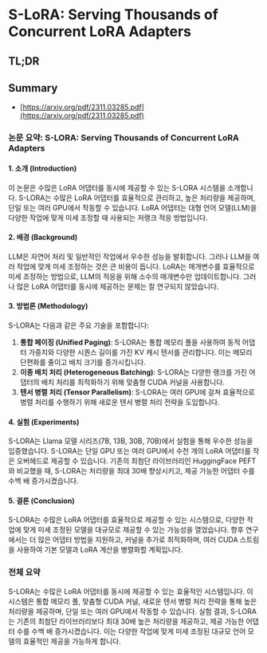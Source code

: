 # S-LoRA: Serving Thousands of Concurrent LoRA Adapters
## TL;DR
## Summary
- [https://arxiv.org/pdf/2311.03285.pdf](https://arxiv.org/pdf/2311.03285.pdf)

### 논문 요약: S-LORA: Serving Thousands of Concurrent LoRA Adapters

#### 1. 소개 (Introduction)
이 논문은 수많은 LoRA 어댑터를 동시에 제공할 수 있는 S-LORA 시스템을 소개합니다. S-LORA는 수많은 LoRA 어댑터를 효율적으로 관리하고, 높은 처리량을 제공하며, 단일 또는 여러 GPU에서 작동할 수 있습니다. LoRA 어댑터는 대형 언어 모델(LLM)을 다양한 작업에 맞게 미세 조정할 때 사용되는 저랭크 적응 방법입니다.

#### 2. 배경 (Background)
LLM은 자연어 처리 및 일반적인 작업에서 우수한 성능을 발휘합니다. 그러나 LLM을 여러 작업에 맞게 미세 조정하는 것은 큰 비용이 듭니다. LoRA는 매개변수를 효율적으로 미세 조정하는 방법으로, LLM의 적응을 위해 소수의 매개변수만 업데이트합니다. 그러나 많은 LoRA 어댑터를 동시에 제공하는 문제는 잘 연구되지 않았습니다.

#### 3. 방법론 (Methodology)
S-LORA는 다음과 같은 주요 기술을 포함합니다:
1. **통합 페이징 (Unified Paging)**: S-LORA는 통합 메모리 풀을 사용하여 동적 어댑터 가중치와 다양한 시퀀스 길이를 가진 KV 캐시 텐서를 관리합니다. 이는 메모리 단편화를 줄이고 배치 크기를 증가시킵니다.
2. **이종 배치 처리 (Heterogeneous Batching)**: S-LORA는 다양한 랭크를 가진 어댑터의 배치 처리를 최적화하기 위해 맞춤형 CUDA 커널을 사용합니다.
3. **텐서 병렬 처리 (Tensor Parallelism)**: S-LORA는 여러 GPU에 걸쳐 효율적으로 병렬 처리를 수행하기 위해 새로운 텐서 병렬 처리 전략을 도입합니다.

#### 4. 실험 (Experiments)
S-LORA는 Llama 모델 시리즈(7B, 13B, 30B, 70B)에서 실험을 통해 우수한 성능을 입증했습니다. S-LORA는 단일 GPU 또는 여러 GPU에서 수천 개의 LoRA 어댑터를 작은 오버헤드로 제공할 수 있습니다. 기존의 최첨단 라이브러리인 HuggingFace PEFT와 비교했을 때, S-LORA는 처리량을 최대 30배 향상시키고, 제공 가능한 어댑터 수를 수백 배 증가시켰습니다.

#### 5. 결론 (Conclusion)
S-LORA는 수많은 LoRA 어댑터를 효율적으로 제공할 수 있는 시스템으로, 다양한 작업에 맞게 미세 조정된 모델을 대규모로 제공할 수 있는 가능성을 열었습니다. 향후 연구에서는 더 많은 어댑터 방법을 지원하고, 커널을 추가로 최적화하며, 여러 CUDA 스트림을 사용하여 기본 모델과 LoRA 계산을 병렬화할 계획입니다.

### 전체 요약
S-LORA는 수많은 LoRA 어댑터를 동시에 제공할 수 있는 효율적인 시스템입니다. 이 시스템은 통합 메모리 풀, 맞춤형 CUDA 커널, 새로운 텐서 병렬 처리 전략을 통해 높은 처리량을 제공하며, 단일 또는 여러 GPU에서 작동할 수 있습니다. 실험 결과, S-LORA는 기존의 최첨단 라이브러리보다 최대 30배 높은 처리량을 제공하고, 제공 가능한 어댑터 수를 수백 배 증가시켰습니다. 이는 다양한 작업에 맞게 미세 조정된 대규모 언어 모델의 효율적인 제공을 가능하게 합니다.